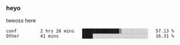 ### heyo
tweoss here

<!--START_SECTION:waka-->

```text
conf         2 hrs 26 mins   ██████████████▒░░░░░░░░░░   57.13 %
Other        41 mins         ████░░░░░░░░░░░░░░░░░░░░░   16.31 %
```

<!--END_SECTION:waka-->

<!--
**Tweoss/tweoss** is a ✨ _special_ ✨ repository because its `README.md` (this file) appears on your GitHub profile.

Here are some ideas to get you started:

- 🔭 I’m currently working on ...
- 🌱 I’m currently learning ...
- 👯 I’m looking to collaborate on ...
- 🤔 I’m looking for help with ...
- 💬 Ask me about ...
- 📫 How to reach me: ...
- 😄 Pronouns: ...
- ⚡ Fun fact: ...
-->
